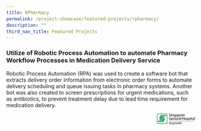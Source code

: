 ```yaml
---
title: RPhArmacy
permalink: /project-showcase/featured-projects/rpharmacy/
description: ""
third_nav_title: Featured Projects
---
```

### Utilize of Robotic Process Automation to automate Pharmacy Workflow Processes in Medication Delivery Service

Robotic Process Automation (RPA) was used to create a software bot that extracts delivery order information from electronic order forms to automate delivery scheduling and queue issuing tasks in pharmacy systems. Another bot was also created to screen  prescriptions for urgent medications, such as antibiotics, to prevent treatment delay due to lead time requirement for medication delivery. 

<img style="width:20%" src="/images/sgh%20logo%20keyline_colour.png" align="right">